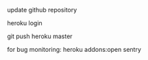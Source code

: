update github repository

heroku login

git push heroku master

for bug monitoring: heroku addons:open sentry
